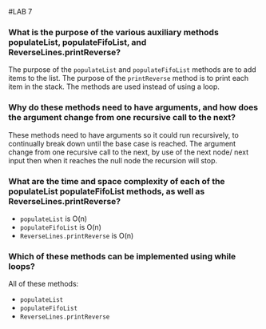 #LAB 7

### What is the purpose of the various auxiliary methods populateList, populateFifoList, and ReverseLines.printReverse?

The purpose of the `populateList` and `populateFifoList` methods are to add items to the list.
The purpose of the `printReverse` method is to print each item in the stack.
The methods are used instead of using a loop.


### Why do these methods need to have arguments, and how does the argument change from one recursive call to the next?

These methods need to have arguments so it could run recursively, to continually break down until the base case is reached.
The argument change from one recursive call to the next, by use of the next node/ next input then when it reaches the null node the recursion will stop.


### What are the time and space complexity of each of the populateList populateFifoList methods, as well as ReverseLines.printReverse?

- `populateList` is O(n)
- `populateFifoList` is O(n)
- `ReverseLines.printReverse` is O(n)

### Which of these methods can be implemented using while loops?

All of these methods:
 - `populateList`
 - `populateFifoList`
 - `ReverseLines.printReverse`